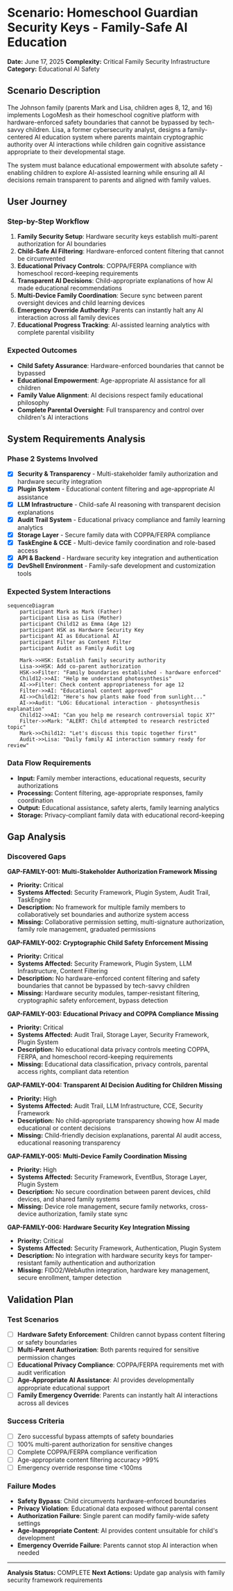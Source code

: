 # Scenario: Homeschool Guardian Security Keys - Family-Safe AI Education

**Date:** June 17, 2025
**Complexity:** Critical Family Security Infrastructure
**Category:** Educational AI Safety

## Scenario Description

The Johnson family (parents Mark and Lisa, children ages 8, 12, and 16) implements LogoMesh as their homeschool cognitive platform with hardware-enforced safety boundaries that cannot be bypassed by tech-savvy children. Lisa, a former cybersecurity analyst, designs a family-centered AI education system where parents maintain cryptographic authority over AI interactions while children gain cognitive assistance appropriate to their developmental stage.

The system must balance educational empowerment with absolute safety - enabling children to explore AI-assisted learning while ensuring all AI decisions remain transparent to parents and aligned with family values.

## User Journey

### Step-by-Step Workflow
1. **Family Security Setup**: Hardware security keys establish multi-parent authorization for AI boundaries
2. **Child-Safe AI Filtering**: Hardware-enforced content filtering that cannot be circumvented
3. **Educational Privacy Controls**: COPPA/FERPA compliance with homeschool record-keeping requirements
4. **Transparent AI Decisions**: Child-appropriate explanations of how AI made educational recommendations
5. **Multi-Device Family Coordination**: Secure sync between parent oversight devices and child learning devices
6. **Emergency Override Authority**: Parents can instantly halt any AI interaction across all family devices
7. **Educational Progress Tracking**: AI-assisted learning analytics with complete parental visibility

### Expected Outcomes
- **Child Safety Assurance**: Hardware-enforced boundaries that cannot be bypassed
- **Educational Empowerment**: Age-appropriate AI assistance for all children
- **Family Value Alignment**: AI decisions respect family educational philosophy
- **Complete Parental Oversight**: Full transparency and control over children's AI interactions

## System Requirements Analysis

### Phase 2 Systems Involved
- [x] **Security & Transparency** - Multi-stakeholder family authorization and hardware security integration
- [x] **Plugin System** - Educational content filtering and age-appropriate AI assistance
- [x] **LLM Infrastructure** - Child-safe AI reasoning with transparent decision explanations
- [x] **Audit Trail System** - Educational privacy compliance and family learning analytics
- [x] **Storage Layer** - Secure family data with COPPA/FERPA compliance
- [x] **TaskEngine & CCE** - Multi-device family coordination and role-based access
- [x] **API & Backend** - Hardware security key integration and authentication
- [x] **DevShell Environment** - Family-safe development and customization tools

### Expected System Interactions

```mermaid
sequenceDiagram
    participant Mark as Mark (Father)
    participant Lisa as Lisa (Mother)
    participant Child12 as Emma (Age 12)
    participant HSK as Hardware Security Key
    participant AI as Educational AI
    participant Filter as Content Filter
    participant Audit as Family Audit Log

    Mark->>HSK: Establish family security authority
    Lisa->>HSK: Add co-parent authorization
    HSK->>Filter: "Family boundaries established - hardware enforced"
    Child12->>AI: "Help me understand photosynthesis"
    AI->>Filter: Check content appropriateness for age 12
    Filter->>AI: "Educational content approved"
    AI->>Child12: "Here's how plants make food from sunlight..."
    AI->>Audit: "LOG: Educational interaction - photosynthesis explanation"
    Child12->>AI: "Can you help me research controversial topic X?"
    Filter->>Mark: "ALERT: Child attempted to research restricted topic"
    Mark->>Child12: "Let's discuss this topic together first"
    Audit->>Lisa: "Daily family AI interaction summary ready for review"
```

### Data Flow Requirements
- **Input:** Family member interactions, educational requests, security authorizations
- **Processing:** Content filtering, age-appropriate responses, family coordination
- **Output:** Educational assistance, safety alerts, family learning analytics
- **Storage:** Privacy-compliant family data with educational record-keeping

## Gap Analysis

### Discovered Gaps

**GAP-FAMILY-001: Multi-Stakeholder Authorization Framework Missing**
- **Priority:** Critical
- **Systems Affected:** Security Framework, Plugin System, Audit Trail, TaskEngine
- **Description:** No framework for multiple family members to collaboratively set boundaries and authorize system access
- **Missing:** Collaborative permission setting, multi-signature authorization, family role management, graduated permissions

**GAP-FAMILY-002: Cryptographic Child Safety Enforcement Missing**
- **Priority:** Critical
- **Systems Affected:** Security Framework, Plugin System, LLM Infrastructure, Content Filtering
- **Description:** No hardware-enforced content filtering and safety boundaries that cannot be bypassed by tech-savvy children
- **Missing:** Hardware security modules, tamper-resistant filtering, cryptographic safety enforcement, bypass detection

**GAP-FAMILY-003: Educational Privacy and COPPA Compliance Missing**
- **Priority:** Critical
- **Systems Affected:** Audit Trail, Storage Layer, Security Framework, Plugin System
- **Description:** No educational data privacy controls meeting COPPA, FERPA, and homeschool record-keeping requirements
- **Missing:** Educational data classification, privacy controls, parental access rights, compliant data retention

**GAP-FAMILY-004: Transparent AI Decision Auditing for Children Missing**
- **Priority:** High
- **Systems Affected:** Audit Trail, LLM Infrastructure, CCE, Security Framework
- **Description:** No child-appropriate transparency showing how AI made educational or content decisions
- **Missing:** Child-friendly decision explanations, parental AI audit access, educational reasoning transparency

**GAP-FAMILY-005: Multi-Device Family Coordination Missing**
- **Priority:** High
- **Systems Affected:** Security Framework, EventBus, Storage Layer, Plugin System
- **Description:** No secure coordination between parent devices, child devices, and shared family systems
- **Missing:** Device role management, secure family networks, cross-device authorization, family state sync

**GAP-FAMILY-006: Hardware Security Key Integration Missing**
- **Priority:** Critical
- **Systems Affected:** Security Framework, Authentication, Plugin System
- **Description:** No integration with hardware security keys for tamper-resistant family authentication and authorization
- **Missing:** FIDO2/WebAuthn integration, hardware key management, secure enrollment, tamper detection

## Validation Plan

### Test Scenarios
- [ ] **Hardware Safety Enforcement**: Children cannot bypass content filtering or safety boundaries
- [ ] **Multi-Parent Authorization**: Both parents required for sensitive permission changes
- [ ] **Educational Privacy Compliance**: COPPA/FERPA requirements met with audit verification
- [ ] **Age-Appropriate AI Assistance**: AI provides developmentally appropriate educational support
- [ ] **Family Emergency Override**: Parents can instantly halt AI interactions across all devices

### Success Criteria
- [ ] Zero successful bypass attempts of safety boundaries
- [ ] 100% multi-parent authorization for sensitive changes
- [ ] Complete COPPA/FERPA compliance verification
- [ ] Age-appropriate content filtering accuracy >99%
- [ ] Emergency override response time <100ms

### Failure Modes
- **Safety Bypass**: Child circumvents hardware-enforced boundaries
- **Privacy Violation**: Educational data exposed without parental consent
- **Authorization Failure**: Single parent can modify family-wide safety settings
- **Age-Inappropriate Content**: AI provides content unsuitable for child's development
- **Emergency Override Failure**: Parents cannot stop AI interaction when needed

---

**Analysis Status:** COMPLETE
**Next Actions:** Update gap analysis with family security framework requirements
